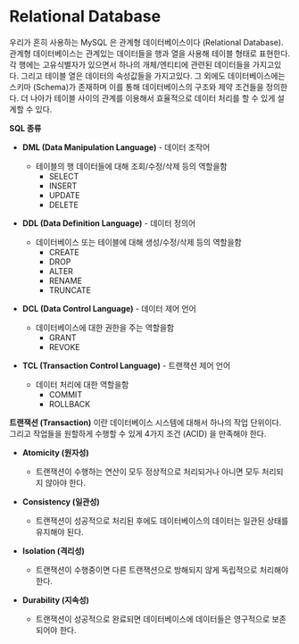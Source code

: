 # Relational Database

우리가 흔히 사용하는 MySQL 은 관계형 데이터베이스이다 (Relational Database). 관계형 데이터베이스는 관계있는 데이터들을 행과 열을 사용해 테이블 형태로 표현한다. 각 행에는 고유식별자가 있으면서 하나의 개체/엔티티에 관련된 데이터들을 가지고있다. 그리고 테이블 열은 데이터의 속성값들을 가지고있다. 그 외에도 데이터베이스에는 스키마 (Schema)가 존재하며 이를 통해 데이터베이스의 구조와 제약 조건들을 정의한다. 더 나아가 테이블  사이의 관계를 이용해서 효율적으로 데이터 처리를 할 수 있게 설계할 수 있다.

**SQL 종류**

- **DML (Data Manipulation Language)** - 데이터 조작어
    - 테이블의 행 데이터들에 대해 조회/수정/삭제 등의 역할을함
        - SELECT
        - INSERT
        - UPDATE
        - DELETE

- **DDL (Data Definition Language)** - 데이터 정의어
    - 데이터베이스 또는 테이블에 대해 생성/수정/삭제 등의 역할을함
        - CREATE
        - DROP
        - ALTER
        - RENAME
        - TRUNCATE

- **DCL (Data Control Language)** - 데이터 제어 언어
    - 데이터베이스에 대한 권한을 주는 역할을함
        - GRANT
        - REVOKE

- **TCL (Transaction Control Language)** - 트랜잭션 제어 언어
    - 데이터 처리에 대한 역할을함
        - COMMIT
        - ROLLBACK


**트랜잭션 (Transaction)** 이란 데이터베이스 시스템에 대해서 하나의 작업 단위이다. 그리고 작업들을 원할하게 수행할 수 있게 4가지 조건 (ACID) 을 만족해야 한다. 

- **Atomicity (원자성)**
    - 트랜잭션이 수행하는 연산이 모두 정상적으로 처리되거나 아니면 모두 처리되지 않아야 한다.

- **Consistency (일관성)**
    - 트랜잭션이 성공적으로 처리된 후에도 데이터베이스의 데이터는 일관된 상태를 유지해야 된다.

- **Isolation (격리성)**
    - 트랜잭션이 수행중이면 다른 트랜잭션으로 방해되지 않게 독립적으로 처리해야 한다.

- **Durability (지속성)**
    - 트랜잭션이 성공적으로 완료되면 데이터베이스에 데이터들은 영구적으로 보존되어야 한다.